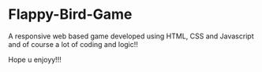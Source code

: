 # Flappy-Bird-Game

A responsive web based game developed using HTML, CSS and Javascript and of course a lot of coding and logic!!

Hope u enjoyy!!!
